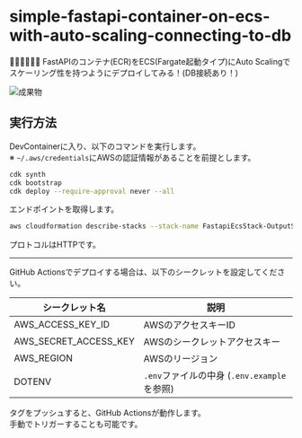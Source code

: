 # simple-fastapi-container-on-ecs-with-auto-scaling-connecting-to-db

🧟‍♂️🧟‍♂️🧟‍♂️ FastAPIのコンテナ(ECR)をECS(Fargate起動タイプ)にAuto Scalingでスケーリング性を持つようにデプロイしてみる！(DB接続あり！)  

![成果物](./fruit.gif)  

## 実行方法

DevContainerに入り、以下のコマンドを実行します。  
※ `~/.aws/credentials`にAWSの認証情報があることを前提とします。  

```bash
cdk synth
cdk bootstrap
cdk deploy --require-approval never --all
```

エンドポイントを取得します。  

```bash
aws cloudformation describe-stacks --stack-name FastapiEcsStack-OutputStack --query 'Stacks[0].Outputs[?OutputKey==`LoadBalancerDNS`].OutputValue' --output text
```

プロトコルはHTTPです。  

---

GitHub Actionsでデプロイする場合は、以下のシークレットを設定してください。  

| シークレット名 | 説明 |
| --- | --- |
| AWS_ACCESS_KEY_ID | AWSのアクセスキーID |
| AWS_SECRET_ACCESS_KEY | AWSのシークレットアクセスキー |
| AWS_REGION | AWSのリージョン |
| DOTENV | `.env`ファイルの中身 (`.env.example`を参照) |

タグをプッシュすると、GitHub Actionsが動作します。  
手動でトリガーすることも可能です。  
